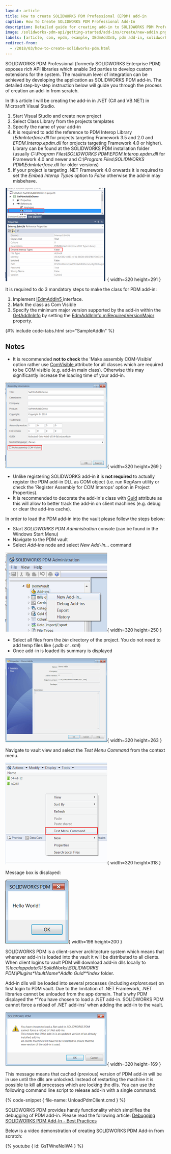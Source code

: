 ```yaml
---
layout: article
title: How to create SOLIDWORKS PDM Professional (EPDM) add-in
caption: How To Create SOLIDWORKS PDM Professional Add-In
description: Detailed guide for creating add-in to SOLIDWORKS PDM Professional (formerly EPDM)
image: /solidworks-pdm-api/getting-started/add-ins/create/new-addin.png
labels: [article, com, epdm, example, IEdmAddIn5, pdm add-in, solidworks pdm api]
redirect-from:
  - /2018/03/how-to-create-solidworks-pdm.html
---
```

SOLIDWORKS PDM Professional (formerly SOLIDWORKS Enterprise PDM) exposes rich API libraries which enable 3rd parties to develop custom extensions for the system. The maximum level of integration can be achieved by developing the application as SOLIDWORKS PDM add-in. The detailed step-by-step instruction below will guide you through the process of creation an add-in from scratch.  

In this article I will be creating the add-in in .NET (C# and VB.NET) in Microsoft Visual Studio.  

1. Start Visual Studio and create new project
1. Select Class Library from the projects templates
1. Specify the name of your add-in
1. It is required to add the reference to PDM Interop Library (*EdmInterface.dll* for projects targeting Framework 3.5 and 2.0 and *EPDM.Interop.epdm.dll* for projects targeting Framework 4.0 or higher). Library can be found at the SOLIDWORKS PDM installation folder (usually *C:\Program Files\SOLIDWORKS PDM\EPDM.Interop.epdm.dll* for Framework 4.0 and newer and *C:\Program Files\SOLIDWORKS PDM\EdmInterface.dll* for older versions)
1. If your project is targeting .NET Framework 4.0 onwards it is required to set the *Embed Interop Types* option to *False* otherwise the add-in may misbehave.

![Option to embed interop assemblies](embed-interops.png){ width=320 height=291 }

It is required to do 3 mandatory steps to make the class for PDM add-in:

1. Implement [IEdmAddIn5 ](http://help.solidworks.com/2014/english/api/epdmapi/epdm.interop.epdm~epdm.interop.epdm.iedmaddin5.html)interface.
1. Mark the class as Com Visible
1. Specify the minimum major version supported by the add-in within the [GetAddInInfo](http://help.solidworks.com/2014/english/api/epdmapi/EPDM.Interop.epdm~EPDM.Interop.epdm.IEdmAddIn5~GetAddInInfo.html) by setting the [EdmAddInInfo.mlRequiredVersionMajor](http://help.solidworks.com/2014/english/api/epdmapi/epdm.interop.epdm~epdm.interop.epdm.edmaddininfo~mlrequiredversionmajor.html) property.

{#% include code-tabs.html src="SampleAddIn" %}

## Notes

* It is recommended **not to check** the 'Make assembly COM-Visible' option rather use [ComVisible ](https://msdn.microsoft.com/en-us/library/system.runtime.interopservices.comvisibleattribute(v=vs.110).aspx)attribute for all classes which are required to be COM visible (e.g. add-in main class). Otherwise this may significantly increase the loading time of your add-in.

![Make assembly COM Visible option in project settings](make-assm-com-vis.png){ width=320 height=269 }

* Unlike registering SOLIDWORKS add-in it is **not required** to actually register the PDM add-in DLL as COM object (i.e. run RegAsm utility or check the 'Register Assembly for COM Interops' option in Project Properties).
* It is recommended to decorate the add-in's class with [Guid](https://msdn.microsoft.com/en-us/library/system.runtime.interopservices.guidattribute(v=vs.110).aspx) attribute as this will allow to better track the add-in on client machines (e.g. debug or clear the add-ins cache).

In order to load the PDM add-in into the vault please follow the steps below:

* Start *SOLIDWORKS PDM Administration* console (can be found in the Windows Start Menu)
* Navigate to the PDM vault
* Select *Add-Ins* node and select *New Add-In...* command

![Adding new add-in in the Administration panel](new-addin.png){ width=320 height=250 }
    
* Select all files from the *bin* directory of the project. You do not need to add temp files like (*.pdb* or *.xml*)
* Once add-in is loaded its summary is displayed

![Add-in summary page](addin-summary.png){ width=320 height=263 }

Navigate to vault view and select the *Test Menu Command* from the context menu.  

![Add-in command in the context menu in the vault explorer](menu-cmd.png){ width=320 height=318 }

Message box is displayed:  

![Hello World message box](hello-world.png){ width=198 height=200 }

SOLIDWORKS PDM is a client-server architecture system which means that whenever add-in is loaded into the vault it will be distributed to all clients. When client logins to vault PDM will download add-in dlls locally to *%localappdata%\SolidWorks\SOLIDWORKS PDM\Plugins\**VaultName**\**AddIn Guid**Index* folder.

Add-in dlls will be loaded into several processes (including *explorer.exe*) on first login to PDM vault. Due to the limitation of .NET Framework, .NET libraries cannot be unloaded from the app domain. That's why PDM displayed the *'You have chosen to load a .NET add-in. SOLIDWORKS PDM cannot force a reload of .NET add-ins' when adding the add-in to the vault.

![Warning displayed when adding .NET add-in](net-addin-replace-warning.png){ width=320 height=169 }

This message means that cached (previous) version of PDM add-in will be in use until the dlls are unlocked. Instead of restarting the machine it is possible to kill all processes which are locking the dlls. You can use the following command line script to release add-in with a single command:

{% code-snippet { file-name: UnloadPdmClient.cmd } %}

SOLIDWORKS PDM provides handy functionality which simplifies the debugging of PDM add-in.
Please read the following article: [Debugging SOLIDWORKS PDM Add-In - Best Practices](solidworks-pdm-api/getting-started/add-ins/debugging-best-practices)  

Below is a video demonstration of creating SOLIDWORKS PDM Add-in from scratch:

{% youtube { id: GsTWneNoIW4 } %}
